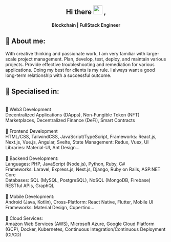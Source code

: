 <h2 align="center">
  Hi there <img src="https://media.giphy.com/media/hvRJCLFzcasrR4ia7z/giphy.gif" width="28"> ,
</h2>

<h4 align='center'>
  Blockchain | FullStack Engineer
</h4>


## 🧑 About me:

<p>
With creative thinking and passionate work, I am very familiar with large-scale project management. 
Plan, develop, test, deploy, and maintain various projects. 
Provide effective troubleshooting and remediation for various applications. 
Doing my best for clients is my rule. 
I always want a good long-term relationship with a successful outcome.
</p>

<h2>🥇 Specialised in:</h2>

<br>🔸 Web3 Development
<br>Decentralized Applications (DApps), Non-Fungible Token (NFT) Marketplaces, Decentralized Finance (DeFi), Smart Contracts
<br>
<br>🔸 Frontend Development
<br>HTML/CSS, TailwindCSS, JavaScript/TypeScript, Frameworks: React.js, Next.js, Vue.js, Angular, Svelte, State Management: Redux, Vuex, UI Libraries: Material-UI, Ant Design...
<br>
<br>🔸 Backend Development:
<br>Languages: PHP, JavaScript (Node.js), Python, Ruby, C#
<br>Frameworks: Laravel, Express.js, Nest.js, Django, Ruby on Rails, ASP.NET Core
<br>Databases: SQL (MySQL, PostgreSQL), NoSQL (MongoDB, Firebase)
<br>RESTful APIs, GraphQL
<br>
<br>🔸 Mobile Development:
<br>Android (Java, Kotlin), Cross-Platform: React Native, Flutter, Mobile UI Frameworks: Material Design, Cupertino...
<br>
<br>🔸 Cloud Services:
<br>Amazon Web Services (AWS), Microsoft Azure, Google Cloud Platform (GCP), Docker, Kubernetes, Continuous Integration/Continuous Deployment (CI/CD)
